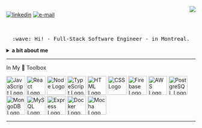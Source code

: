 <img align="right" src="https://github-readme-stats.vercel.app/api?username=mrrobotsca&hide=stars,prs&count_private=true&show_icons=true&theme=react">

[![linkedin](https://img.shields.io/static/v1?label=linkedin&message=%20&color=e3be7a&logo=&style=flat-square&logoColor=orange)](https://www.linkedin.com/in/omidadibi/)
[![e-mail](https://img.shields.io/static/v1?label=e-mail&message=%20&color=68835c&logo=gmail&style=flat-square&logoColor=white)](mailto:omidadibi943@gmail.com)

<p align="center">
  <br><br>
  <samp>
    :wave: Hi! - Full-Stack Software Engineer - in Montreal.
  </samp>
</p>

<details>
  <summary><b>a bit about me</b></summary>

<br>- 💬 Ask me about ... Passionate about entrepreneurship 💥
<br>- 📫 How to reach me: ... omidadibi943@gmail.com 📨
<br>- ⚡ Fun fact: ... Know my ways around BBQ 😎
</details>
 
---

In My 🧰 Toolbox

<img src="https://cdn.worldvectorlogo.com/logos/logo-javascript.svg" alt="JavaScript Logo" width="50" height="50"/> 
<img src="https://cdn.worldvectorlogo.com/logos/react-2.svg" alt="React Logo" width="50" height="50"/> 
<img src="https://cdn.worldvectorlogo.com/logos/nodejs-1.svg" alt="Node Logo" width="50" height="50"/> 
<img src="https://cdn.worldvectorlogo.com/logos/typescript.svg" alt="TypeScript Logo" width="50" height="50"/>
<img src="https://user-images.githubusercontent.com/40873350/122793901-ee3fd000-d278-11eb-9f46-314c80130311.png" alt="HTML Logo" width="50" height="50"/> 
<img src="https://user-images.githubusercontent.com/40873350/122793734-c81a3000-d278-11eb-8fcf-b01cc10c4efe.png" alt="CSS Logo" width="50" height="50"/> 
<img src="https://www.gstatic.com/devrel-devsite/prod/v36e21e810e0713a86cdafc0ecb7ff0bfa296d6f33b2a5bf5d7d48034df14d808/firebase/images/lockup.svg" alt="Firebase Logo" width="50" height="50"/> 
<img src="https://cdn.worldvectorlogo.com/logos/aws-2.svg" alt="AWS Logo" width="50" height="50"/> 
<img src="https://cdn.worldvectorlogo.com/logos/postgresql.svg" alt="PostgreSQL Logo" width="50" height="50"/> 
<img src="https://cdn.worldvectorlogo.com/logos/mongodb-icon-1.svg" alt="MongoDB Logo" width="50" height="50"/> <img src="https://cdn.worldvectorlogo.com/logos/mysql-6.svg" alt="MySQL Logo" width="50" height="50"/> <img src="https://pngimage.net/wp-content/uploads/2018/05/express-js-png-5.png" alt="Express Logo" width="50" height="50"/> <img src="https://cdn.worldvectorlogo.com/logos/docker-3.svg" alt="Docker Logo" width="50" height="50"/> <img src="https://cdn.worldvectorlogo.com/logos/mocha-1.svg" alt="Mocha Logo" width="50" height="50"/>

---

